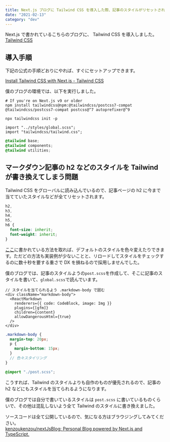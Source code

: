 ```yaml
---
title: Next.js ブログに Tailwind CSS を導入した際、記事のスタイルがリセットされる問題
date: "2021-02-13"
category: "dev"
---
```


Next.js で書かれているこちらのブログに、 Tailwind CSS を導入しました。  
[Tailwind CSS](https://tailwindcss.com/)

## 導入手順

下記の公式の手順どおりにやれば、すぐにセットアップできます。

[Install Tailwind CSS with Next.js - Tailwind CSS](https://tailwindcss.com/docs/guides/nextjs)

僕のブログの環境では、以下を実行しました。

```shell
# If you're on Next.js v9 or older
npm install tailwindcss@npm:@tailwindcss/postcss7-compat @tailwindcss/postcss7-compat postcss@^7 autoprefixer@^9

npx tailwindcss init -p
```

```tsx:_app.tsx
import "../styles/global.scss";
import "tailwindcss/tailwind.css";
```

```scss:global.scss
@tailwind base;
@tailwind components;
@tailwind utilities;
```

## マークダウン記事の h2 などのスタイルを Tailwind が書き換えてしまう問題

Tailwind CSS をグローバルに読み込んでいるので、記事ページの h2 に今まで当てていたスタイルなどが全てリセットされます。

```css
h2,
h3,
h4,
h5,
h6 {
  font-size: inherit;
  font-weight: inherit;
}
```

[ここ](https://tailwindcss.com/docs/adding-base-styles)に書かれている方法を取れば、デフォルトのスタイルを色々変えたりできます。ただどの方法も実装例が少ないことと、リロードしてスタイルをチェックするのに数十秒を要する重さで DX を損ねるので採用しませんでした。

僕のブログでは、記事のスタイルようの`post.scss`を作成して、そこに記事のスタイルを書いて、`global.scss`で読んでいます。

```tsx:[slug].tsx
// スタイルを当てられるよう .markdown-body で囲む
<div className="markdown-body">
  <ReactMarkdown
    renderers={{ code: CodeBlock, image: Img }}
    plugins={[gfm]}
    children={content}
    allowDangerousHtml={true}
  />
</div>
```

```scss:post.scss
.markdown-body {
  margin-top: 20px;
  p {
    margin-bottom: 15px;
  }
  // 色々スタイリング
}
```

```scss:global.scss
@import "./post.scss";
```

こうすれば、Tailwind のスタイルよりも自作のものが優先されるので、記事の h2 などにもスタイルを当てられるようになります。

僕のブログでは自分で書いているスタイルは `post.scss` に書いているものくらいで、その他は混乱しないよう全て Tailwind のスタイルに書き換えました。

ソースコードは全て公開しているので、気になる方はブラウジングしてみてください。  
[kenzoukenzou/nextJsBlog: Personal Blog powered by Next.js and TypeScript.](https://github.com/kenzoukenzou/nextJsBlog)
